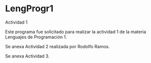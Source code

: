 # LengProgr1
Actividad 1

Este programa fue solicitado para realizar la actividad 1 de la materia Lenguajes de Programación 1.

Se anexa Actividad 2 realizada por Rodolfo Ramos.

Se anexa Actividad 3.
